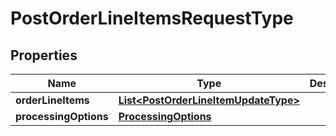 

# PostOrderLineItemsRequestType


## Properties

| Name | Type | Description | Notes |
|------------ | ------------- | ------------- | -------------|
|**orderLineItems** | [**List&lt;PostOrderLineItemUpdateType&gt;**](PostOrderLineItemUpdateType.md) |  |  [optional] |
|**processingOptions** | [**ProcessingOptions**](ProcessingOptions.md) |  |  [optional] |



